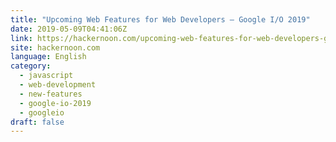 ```yaml
---
title: "Upcoming Web Features for Web Developers — Google I/O 2019"
date: 2019-05-09T04:41:06Z
link: https://hackernoon.com/upcoming-web-features-for-web-developers-google-i-o-2019-4df0ad993889?source=rss----3a8144eabfe3---4&utm_medium=RSS&utm_source=hune
site: hackernoon.com
language: English
category:
  - javascript
  - web-development
  - new-features
  - google-io-2019
  - googleio
draft: false
---
```


